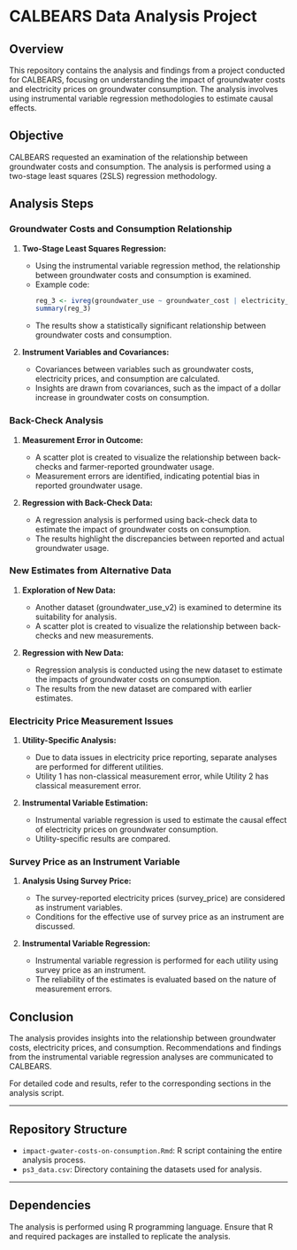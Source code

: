 # CALBEARS Data Analysis Project

## Overview

This repository contains the analysis and findings from a project conducted for CALBEARS, focusing on understanding the impact of groundwater costs and electricity prices on groundwater consumption. The analysis involves using instrumental variable regression methodologies to estimate causal effects.

## Objective

CALBEARS requested an examination of the relationship between groundwater costs and consumption. The analysis is performed using a two-stage least squares (2SLS) regression methodology.

## Analysis Steps

### Groundwater Costs and Consumption Relationship

1. **Two-Stage Least Squares Regression:**
   - Using the instrumental variable regression method, the relationship between groundwater costs and consumption is examined.
   - Example code:
     ```R
     reg_3 <- ivreg(groundwater_use ~ groundwater_cost | electricity_price_pilot, data = data) 
     summary(reg_3)
     ```
   - The results show a statistically significant relationship between groundwater costs and consumption.

2. **Instrument Variables and Covariances:**
   - Covariances between variables such as groundwater costs, electricity prices, and consumption are calculated.
   - Insights are drawn from covariances, such as the impact of a dollar increase in groundwater costs on consumption.

### Back-Check Analysis

1. **Measurement Error in Outcome:**
   - A scatter plot is created to visualize the relationship between back-checks and farmer-reported groundwater usage.
   - Measurement errors are identified, indicating potential bias in reported groundwater usage.

2. **Regression with Back-Check Data:**
   - A regression analysis is performed using back-check data to estimate the impact of groundwater costs on consumption.
   - The results highlight the discrepancies between reported and actual groundwater usage.

### New Estimates from Alternative Data

1. **Exploration of New Data:**
   - Another dataset (groundwater_use_v2) is examined to determine its suitability for analysis.
   - A scatter plot is created to visualize the relationship between back-checks and new measurements.

2. **Regression with New Data:**
   - Regression analysis is conducted using the new dataset to estimate the impacts of groundwater costs on consumption.
   - The results from the new dataset are compared with earlier estimates.

### Electricity Price Measurement Issues

1. **Utility-Specific Analysis:**
   - Due to data issues in electricity price reporting, separate analyses are performed for different utilities.
   - Utility 1 has non-classical measurement error, while Utility 2 has classical measurement error.

2. **Instrumental Variable Estimation:**
   - Instrumental variable regression is used to estimate the causal effect of electricity prices on groundwater consumption.
   - Utility-specific results are compared.

### Survey Price as an Instrument Variable

1. **Analysis Using Survey Price:**
   - The survey-reported electricity prices (survey_price) are considered as instrument variables.
   - Conditions for the effective use of survey price as an instrument are discussed.

2. **Instrumental Variable Regression:**
   - Instrumental variable regression is performed for each utility using survey price as an instrument.
   - The reliability of the estimates is evaluated based on the nature of measurement errors.

## Conclusion

The analysis provides insights into the relationship between groundwater costs, electricity prices, and consumption. Recommendations and findings from the instrumental variable regression analyses are communicated to CALBEARS.

For detailed code and results, refer to the corresponding sections in the analysis script.

---

## Repository Structure

- `impact-gwater-costs-on-consumption.Rmd`: R script containing the entire analysis process.
- `ps3_data.csv`: Directory containing the datasets used for analysis.

---

## Dependencies

The analysis is performed using R programming language. Ensure that R and required packages are installed to replicate the analysis.

